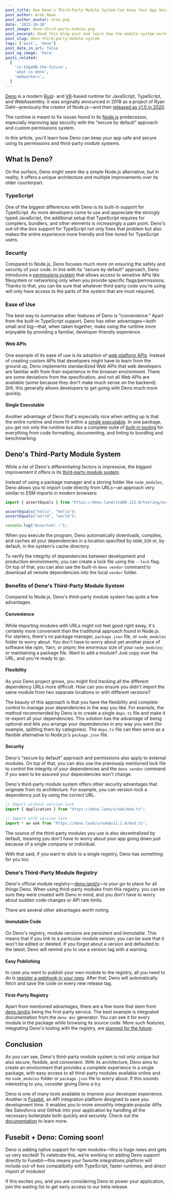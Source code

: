 ```yaml
---
post_title: How Deno's Third-Party Module System Can Keep Your App Secure
post_author: Arek Nawo
post_author_avatar: arek.png
date: '2022-10-18'
post_image: deno-third-party-module.png
post_excerpt: Read this blog post and learn how the module system works and how it can benefit app developers with safe practices.
post_slug: deno-third-party-module-system
tags: ['post', 'deno']
post_date_in_url: false
post_og_image: 'hero'
posts_related:
  [
    'is-EdgeDB-the-future',
    'what-is-deno',
    'webworkers',
  ]
---
```


[Deno](https://deno.land/) is a modern [Rust](https://www.rust-lang.org/)- and [V8](https://v8.dev/)-based runtime for JavaScript, TypeScript, and WebAssembly. It was originally announced in 2018 as a project of Ryan Dahl—previously the creator of Node.js—and then [released as v1.0 in 2020](https://deno.com/blog/v1).

The runtime is meant to fix issues found in its [Node.js](https://nodejs.org/) predecessor, especially improving app security with the “secure by default” approach and custom permissions system.

In this article, you'll learn how Deno can keep your app safe and secure using its permissions and third-party module systems.

## What Is Deno?

On the surface, Deno might seem like a simple Node.js alternative, but in reality, it offers a unique architecture and multiple improvements over its older counterpart.

### TypeScript

One of the biggest differences with Deno is its built-in support for TypeScript. As more developers come to use and appreciate the strongly typed JavaScript, the additional setup that TypeScript requires for compilers, bundlers, and other elements is increasingly a pain point. Deno's out-of-the-box support for TypeScript not only fixes that problem but also makes the entire experience more friendly and fine-tuned for TypeScript users.

### Security

Compared to Node.js, Deno focuses much more on ensuring the safety and security of your code. In line with its “secure by default” approach, Deno introduces a [permissions system](https://deno.land/manual/getting_started/permissions) that allows access to sensitive APIs like filesystem or networking only when you provide specific flags/permissions. Thanks to that, you can be sure that whatever third-party code you're using will only have access to the parts of the system that are most required.

### Ease of Use

The best way to summarize other features of Deno is “convenience.” Apart from the built-in TypeScript support, Deno has other advantages—both small and big—that, when taken together, make using the runtime more enjoyable by providing a familiar, developer-friendly experience.

#### Web APIs

One example of its ease of use is its adoption of [web platform APIs](https://deno.land/manual/runtime/web_platform_apis). Instead of creating custom APIs that developers might have to learn from the ground up, Deno implements standardized Web APIs that web developers are familiar with from their experience in the browser environment. There are some deviations from the specification, and not all Web APIs are available (some because they don't make much sense on the backend). Still, this generally allows developers to get going with Deno much more quickly.

#### Single Executable

Another advantage of Deno that's especially nice when setting up is that the entire runtime and more fit within a [single executable](https://deno.land/manual/getting_started/installation). In one package, you get not only the runtime but also a complete suite of [built-in tooling](https://deno.land/manual/tools) for everything from code formatting, documenting, and linting to bundling and benchmarking.

## Deno's Third-Party Module System

While a list of Deno's differentiating factors is impressive, the biggest improvement it offers is its [third-party module system](https://deno.land/manual/linking_to_external_code).

Instead of using a package manager and a storing folder like `node_modules`, Deno allows you to import code directly from URLs—an approach very similar to ESM imports in modern browsers:

```javascript
import { assertEquals } from "https://deno.land/std@0.152.0/testing/asserts.ts";

assertEquals("hello", "hello");
assertEquals("world", "world");

console.log("Asserted! ✓");
```

When you execute the program, Deno automatically downloads, compiles, and caches all your dependencies in a location specified by `DENO_DIR` or, by default, in the system's cache directory.

To verify the integrity of dependencies between development and production environments, you can create a lock file using the `--lock` flag. On top of that, you can also use the built-in `deno vendor` command to download all remote dependencies into the local `vendor` folder.

### Benefits of Deno's Third-Party Module System

Compared to Node.js, Deno's third-party module system has quite a few advantages.

#### Convenience

While importing modules with URLs might not feel good right away, it's certainly more convenient than the traditional approach found in Node.js. For starters, there's no package manager, `package.json` file, or `node_modules` folder to worry about. You don't have to worry about yet another piece of software like npm, Yarn, or pnpm; the enormous size of your `node_modules`; or maintaining a package file. Want to add a module? Just copy over the URL, and you're ready to go.

#### Flexibility

As your Deno project grows, you might find tracking all the different dependency URLs more difficult. How can you ensure you didn't import the same module from two separate locations or with different versions?

The beauty of this approach is that you have the flexibility and complete control to manage your dependencies in the way you like. For example, the method recommended by Deno is to create a single `deps.ts` file and make it re-export all your dependencies. This solution has the advantage of being optional and lets you arrange your dependencies in any way you want (for example, splitting them by categories). The `deps.ts` file can then serve as a flexible alternative to Node.js's `package.json` file.

#### Security

Deno's “secure by default” approach and permissions also apply to external modules. On top of that, you can also use the previously mentioned lock file to control the integrity of your dependencies and the `deno vendor` command if you want to be assured your dependencies won't change.

Deno's third-party module system offers other security advantages that originate from its architecture. For example, you can version-lock a dependency just by using the correct URL.

```javascript
// Import without version-lock
import { Application } from "https://deno.land/x/oak/mod.ts";

// Import with version-lock
import * as oak from "https://deno.land/x/oak@v11.1.0/mod.ts";
```

The source of the third-party modules you use is also decentralized by default, meaning you don't have to worry about your app going down just because of a single company or individual.

With that said, if you want to stick to a single registry, Deno has something for you too.

### Deno's Third-Party Module Registry

Deno's official module registry—[deno.land/x](https://deno.land/x)—is your go-to place for all things Deno. When using third-party modules from this registry, you can be sure they were created with Deno in mind, and you don't have to worry about sudden code changes or API rate limits.

There are several other advantages worth noting.

#### Immutable Code

On Deno's registry, module versions are persistent and immutable. This means that if you link to a particular module version, you can be sure that it won't be edited or deleted. If you forgot about a version and defaulted to the latest, Deno will remind you to use a version tag with a warning.

#### Easy Publishing

In case you want to publish your own module to the registry, all you need to do is [register a webhook in your repo](https://deno.land/add_module). After that, Deno will automatically fetch and save the code on every new release tag.

#### First-Party Registry

Apart from mentioned advantages, there are a few more that stem from [deno.land/x](https://deno.land/x) being the first-party service. The best example is integrated documentation from the `deno doc` generator. You can see it for every module in the package while browsing its source code. More such features, integrating Deno's tooling with the registry, are [planned for the future](https://deno.com/blog/registry2#future-plans).

## Conclusion

As you can see, Deno's third-party module system is not only unique but also secure, flexible, and convenient. With its architecture, Deno aims to create an environment that provides a complete experience in a single package, with easy access to all third-party modules available online and no `node_modules` folder or `package.json` file to worry about. If this sounds interesting to you, consider giving Deno a try.

Deno is one of many tools available to improve your developer experience. Another is [Fusebit](https://fusebit.io/), an API integration platform designed to save you development time. It enables you to more smoothly integrate popular APIs like Salesforce and GitHub into your application by handling all the necessary boilerplate both quickly and securely. Check out the [documentation](https://developer.fusebit.io/docs) to learn more.

## Fusebit + Deno: Coming soon!
Deno is adding native support for npm modules—this is huge news and gets us very excited! To celebrate this, we’re working on adding Deno support directly to Fusebit—this means your favorite integrations platform will include out-of-box compatibility with TypeScript, faster runtimes, and direct import of modules!

If this excites you, and you are considering Deno to power your application, join the waiting list to get early access to our beta release.